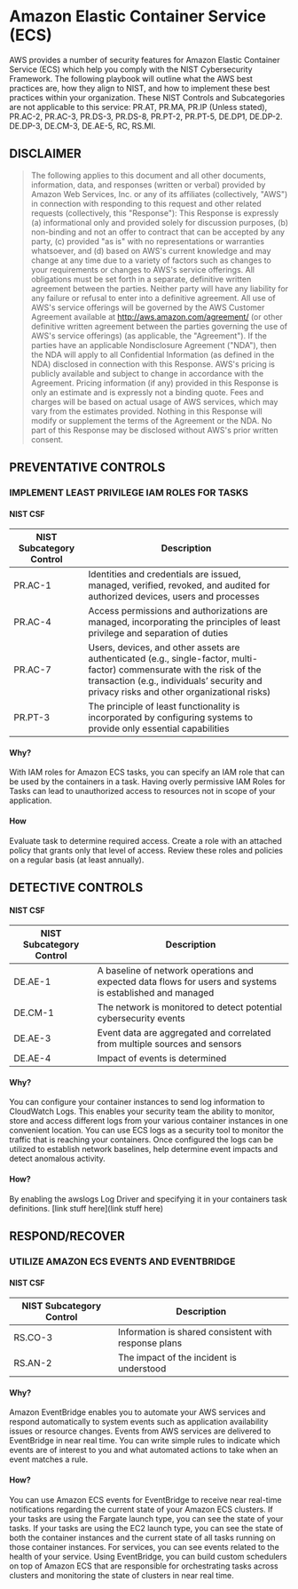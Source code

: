 # Amazon Elastic Container Service (ECS)
AWS provides a number of security features for Amazon Elastic Container Service (ECS) which help you comply with the NIST Cybersecurity Framework. The following playbook will outline what the AWS best practices are, how they align to NIST, and how to implement these best practices within your organization.
These NIST Controls and Subcategories are not applicable to this service:  PR.AT, PR.MA, PR.IP  (Unless stated), PR.AC-2, PR.AC-3, PR.DS-3, PR.DS-8, PR.PT-2, PR.PT-5, DE.DP1, DE.DP-2. DE.DP-3, DE.CM-3, DE.AE-5, RC, RS.MI.   

## DISCLAIMER
> The following applies to this document and all other documents, information, data, and responses (written or verbal) provided by Amazon Web Services, Inc. or any of its affiliates (collectively, "AWS") in connection with responding to this request and other related requests (collectively, this "Response"): This Response is expressly (a) informational only and provided solely for discussion purposes, (b) non-binding and not an offer to contract that can be accepted by any party, (c) provided "as is" with no representations or warranties whatsoever, and (d) based on AWS's current knowledge and may change at any time due to a variety of factors such as changes to your requirements or changes to AWS's service offerings. All obligations must be set forth in a separate, definitive written agreement between the parties. Neither party will have any liability for any failure or refusal to enter into a definitive agreement. All use of AWS's service offerings will be governed by the AWS Customer Agreement available at http://aws.amazon.com/agreement/ (or other definitive written agreement between the parties governing the use of AWS's service offerings) (as applicable, the "Agreement"). If the parties have an applicable Nondisclosure Agreement ("NDA"), then the NDA will apply to all Confidential Information (as defined in the NDA) disclosed in connection with this Response. AWS's pricing is publicly available and subject to change in accordance with the Agreement. Pricing information (if any) provided in this Response is only an estimate and is expressly not a binding quote. Fees and charges will be based on actual usage of AWS services, which may vary from the estimates provided. Nothing in this Response will modify or supplement the terms of the Agreement or the NDA. No part of this Response may be disclosed without AWS's prior written consent.  

## PREVENTATIVE CONTROLS  
### IMPLEMENT LEAST PRIVILEGE IAM ROLES FOR TASKS

#### NIST CSF 
| NIST Subcategory Control | Description              |
| ------------------------ | ------------------------ |
|PR.AC-1|Identities and credentials are issued, managed, verified, revoked, and audited for authorized devices, users and processes|
|PR.AC-4|Access permissions and authorizations are managed, incorporating the principles of least privilege and separation of duties|
|PR.AC-7|Users, devices, and other assets are authenticated (e.g., single-factor, multi-factor) commensurate with the risk of the transaction (e.g., individuals’ security and privacy risks and other organizational risks)|
|PR.PT-3|The principle of least functionality is incorporated by configuring systems to provide only essential capabilities|

#### Why?
With IAM roles for Amazon ECS tasks, you can specify an IAM role that can be used by the containers in a task. Having overly permissive IAM Roles for Tasks can lead to unauthorized access to resources not in scope of your application. 

#### How 	
Evaluate task to determine required access. Create a role with an attached policy that grants only that level of access. Review these roles and policies on a regular basis (at least annually).

## DETECTIVE CONTROLS
#### NIST CSF
| NIST Subcategory Control | Description              |
| ------------------------ | ------------------------ |
|DE.AE-1|A baseline of network operations and expected data flows for users and systems is established and managed|
|DE.CM-1|The network is monitored to detect potential cybersecurity events|
|DE.AE-3|Event data are aggregated and correlated from multiple sources and sensors|
|DE.AE-4|Impact of events is determined|

#### Why?
You can configure your container instances to send log information to CloudWatch Logs. This enables your security team the ability to monitor, store and access different logs from your various container instances in one convenient location. You can use ECS logs as a security tool to monitor the traffic that is reaching your containers. Once configured the logs can be utilized to establish network baselines, help determine event impacts and detect anomalous activity.  

#### How?
By enabling the awslogs Log Driver and specifying it in your containers task definitions. [link stuff here](link stuff here)

## RESPOND/RECOVER
### UTILIZE AMAZON ECS EVENTS AND EVENTBRIDGE 
#### NIST CSF 
| NIST Subcategory Control | Description              |
| ------------------------ | ------------------------ |
|RS.CO-3|Information is shared consistent with response plans|
|RS.AN-2|The impact of the incident is understood|

#### Why?
Amazon EventBridge enables you to automate your AWS services and respond automatically to system events such as application availability issues or resource changes. Events from AWS services are delivered to EventBridge in near real time. You can write simple rules to indicate which events are of interest to you and what automated actions to take when an event matches a rule.

#### How?
You can use Amazon ECS events for EventBridge to receive near real-time notifications regarding the current state of your Amazon ECS clusters. If your tasks are using the Fargate launch type, you can see the state of your tasks. If your tasks are using the EC2 launch type, you can see the state of both the container instances and the current state of all tasks running on those container instances. For services, you can see events related to the health of your service. Using EventBridge, you can build custom schedulers on top of Amazon ECS that are responsible for orchestrating tasks across clusters and monitoring the state of clusters in near real time.